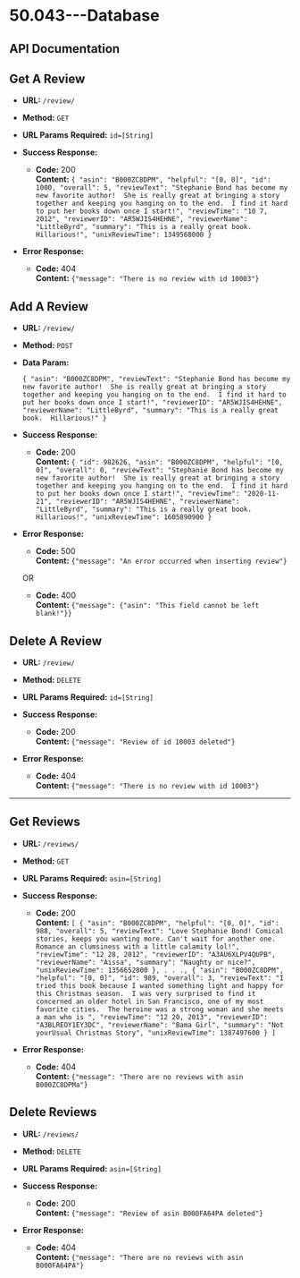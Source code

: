 # 50.043---Database

## API Documentation

**Get A Review**
----

* **URL:**
  `/review/`

* **Method:**
  `GET` 
  
*  **URL Params**
   **Required:**
   `id=[String]`

* **Success Response:**

  * **Code:** 200 <br />
    **Content:** `{
    "asin": "B000ZC8DPM",
    "helpful": "[0, 0]",
    "id": 1000,
    "overall": 5,
    "reviewText": "Stephanie Bond has become my new favorite author!  She is really great at bringing a story together and keeping you hanging on to the end.  I find it hard to put her books down once I start!",
    "reviewTime": "10 7, 2012",
    "reviewerID": "AR5WJIS4HEHNE",
    "reviewerName": "LittleByrd",
    "summary": "This is a really great book.  Hillarious!",
    "unixReviewTime": 1349568000
}`
 
* **Error Response:**

  * **Code:** 404  <br />
    **Content:** `{"message": "There is no review with id 10003"}`



**Add A Review**
----
* **URL:**
  `/review/`

* **Method:**
  `POST` 

* **Data Param:**

  `{
    "asin": "B000ZC8DPM",
    "reviewText": "Stephanie Bond has become my new favorite author!  She is really great at bringing a story together and keeping you hanging on to the end.  I find it hard to put her books down once I start!",
    "reviewerID": "AR5WJIS4HEHNE",
    "reviewerName": "LittleByrd",
    "summary": "This is a really great book.  Hillarious!"
    }`

* **Success Response:**

  * **Code:** 200 <br />
    **Content:** `{
    "id": 982626,
    "asin": "B000ZC8DPM",
    "helpful": "[0, 0]",
    "overall": 0,
    "reviewText": "Stephanie Bond has become my new favorite author!  She is really great at bringing a story together and keeping you hanging on to the end.  I find it hard to put her books down once I start!",
    "reviewTime": "2020-11-21",
    "reviewerID": "AR5WJIS4HEHNE",
    "reviewerName": "LittleByrd",
    "summary": "This is a really great book.  Hillarious!",
    "unixReviewTime": 1605890900
}`
 
* **Error Response:**
  * **Code:** 500  <br />
    **Content:** `{"message": "An error occurred when inserting review"}`

  OR

  * **Code:** 400 <br />
    **Content:** `{"message": {"asin": "This field cannot be left blank!"}}`

**Delete A Review**
----

* **URL:**
  `/review/`

* **Method:**
  `DELETE` 
  
*  **URL Params**
   **Required:**
   `id=[String]`

* **Success Response:**

  * **Code:** 200 <br />
    **Content:** `{"message": "Review of id 10003 deleted"}`
 
* **Error Response:**

  * **Code:** 404  <br />
    **Content:** `{"message": "There is no review with id 10003"}`

------------------------------
**Get Reviews**
----

* **URL:**
  `/reviews/`

* **Method:**
  `GET` 
  
*  **URL Params**
   **Required:**
   `asin=[String]`

* **Success Response:**

  * **Code:** 200 <br />
    **Content:** `[
    {
        "asin": "B000ZC8DPM",
        "helpful": "[0, 0]",
        "id": 988,
        "overall": 5,
        "reviewText": "Love Stephanie Bond! Comical stories, keeps you wanting more. Can't wait for another one. Romance an clumsiness with a little calamity lol!",
        "reviewTime": "12 28, 2012",
        "reviewerID": "A3AU6XLPV4QUPB",
        "reviewerName": "Aissa",
        "summary": "Naughty or nice?",
        "unixReviewTime": 1356652800
    }, . . ., {
        "asin": "B000ZC8DPM",
        "helpful": "[0, 0]",
        "id": 989,
        "overall": 3,
        "reviewText": "I tried this book because I wanted something light and happy for this Christmas season.  I was very surprised to find it concerned an older hotel in San Francisco, one of my most favorite cities.  The heroine was a strong woman and she meets a man who is ",
        "reviewTime": "12 20, 2013",
        "reviewerID": "A3BLREOY1EY3DC",
        "reviewerName": "Bama Girl",
        "summary": "Not yourUsual Christmas Story",
        "unixReviewTime": 1387497600
    } ]`
 
* **Error Response:**

  * **Code:** 404  <br />
    **Content:** `{"message": "There are no reviews with asin B000ZC8DPMa"}`

**Delete Reviews**
----

* **URL:**
  `/reviews/`

* **Method:**
  `DELETE` 
  
*  **URL Params**
   **Required:**
   `asin=[String]`

* **Success Response:**

  * **Code:** 200 <br />
    **Content:** `{"message": "Review of asin B000FA64PA deleted"}`
 
* **Error Response:**

  * **Code:** 404  <br />
    **Content:** `{"message": "There are no reviews with asin B000FA64PA"}`
